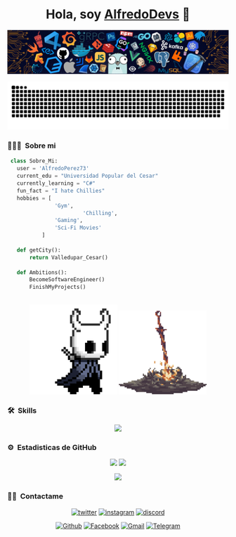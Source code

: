 <div align="center">
  <h1 align="center">Hola, soy <a href="https://github.com/AlfredoPerez73">AlfredoDevs</a> 👾</h1>
</div>

![Github Banner](https://github.com/Jaydeep-Yadav/Jaydeep-Yadav/blob/main/banner.png)

<!--- snake -->
<div align="center">
  <img  src="https://github.com/1999AZZAR/1999AZZAR/blob/main/resources/img/grid-snake.svg"
       alt="snake" /></a>
</div>

### 👨🏻‍💻 &nbsp;Sobre mi

 ```python
  class Sobre_Mi:
    user = 'AlfredoPerez73'
	current_edu = "Universidad Popular del Cesar"
    currently_learning = "C#"
    fun_fact = "I hate Chillies"
	hobbies = [
				'Gym',
                         'Chilling',
			 	'Gaming',
				'Sci-Fi Movies'
			]
	
	def getCity():
		return Valledupar_Cesar()
	
	def Ambitions():
		BecomeSoftwareEngineer()
		FinishMyProjects()
	
 ```
<p align="center">
  <img align="right"/><img src="https://raw.githubusercontent.com/TanZng/TanZng/master/assets/hollor_knight3.gif" width="200"/> <img src="https://raw.githubusercontent.com/TanZng/TanZng/master/assets/bonefire.gif" width="200"/>
</p>

### 🛠 &nbsp;Skills
<!--tech stack icons-->
<p align="center">
  <a href="https://skillicons.dev">
    <img src="https://skillicons.dev/icons?i=git,aws,bootstrap,c,cpp,css,discord,docker,dynamodb,express,figma,firebase,github,html,idea,java,js,kotlin,linux,md,materialui,mongodb,mysql,nextjs,nodejs,postman,py,react,redux,tailwind,ts,vscode&perline=14" />
  </a>
</p>

### ⚙️ &nbsp;Estadisticas de GitHub

<p align="center">
  <img src="https://github-readme-stats.vercel.app/api?username=AlfredoPerez73&&show_icons=true&count_private=true&theme=github_dark"> <img src="https://github-readme-streak-stats.herokuapp.com/?user=jaydeep-yadav&theme=blueberry_duo"/>
</p>

<p align="center">
  <img src="https://github-readme-stats.vercel.app/api/top-langs/?username=jaydeep-yadav&layout=compact&theme=github_dark"/>
</p>

<!-- Connect with me -->
<!--h2 without bottom border-->
### 🤝🏻 &nbsp;Contactame

<!--icons and links-->
<p align="center">
  <a href="https://twitter.com/1010nishant" target="blank"><img align="center" src="https://user-images.githubusercontent.com/88904952/234980676-61bfb021-ecc8-48f7-88e6-34c1b06c4a58.png" alt="twitter" height="50" width="50" /></a> 
  <a href="https://www.instagram.com/nishant.jangir.1010/" target="blank"><img align="center" src="https://user-images.githubusercontent.com/88904952/234981169-2dd1e58f-4b7e-468c-8213-034ba62156c3.png" alt="instagram" height="50" width="50" /></a>
  <a href="https://discord.gg/UjwKkJsXsf" target="blank"><img align="center" src="https://user-images.githubusercontent.com/88904952/234982627-019fd336-6248-453c-9b05-97c13fd1d207.png" alt="discord" height="50" width="50" /></a>
</p>

<div align="center">
<p align="center">
  <a href="https://github.com/Jaydeep-Yadav"><img alt="Github" title="Jaydeep Yadav Github" src="https://img.shields.io/badge/GitHub-100000?style=for-the-badge&logo=github&logoColor=white"></a>
  <a href="https://facebook.com/killerboy.jy"><img alt="Facebook" title="Jaydeep Yadav FB" src="https://img.shields.io/badge/Facebook-1877F2?style=for-the-badge&logo=facebook&logoColor=white"></a>
  <a href="mailto:alfredojoseperezmeza124@gmail.com"><img alt="Gmail" title="Jaydeep Yadav Gmail" src="https://img.shields.io/badge/Gmail-D14836?style=for-the-badge&logo=gmail&logoColor=white"></a>
  <a href=""><img alt="Telegram" title="Alfredo Perez Telegram" src="https://img.shields.io/badge/Telegram-2CA5E0?style=for-the-badge&logo=telegram&logoColor=white"></a> 
 </p>
</div>
